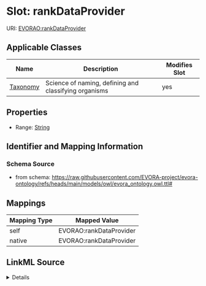 

# Slot: rankDataProvider



URI: [EVORAO:rankDataProvider](https://raw.githubusercontent.com/EVORA-project/evora-ontology/refs/heads/main/models/owl/evora_ontology.owl.ttl#rankDataProvider)



<!-- no inheritance hierarchy -->





## Applicable Classes

| Name | Description | Modifies Slot |
| --- | --- | --- |
| [Taxonomy](Taxonomy.md) | Science of naming, defining and classifying organisms |  yes  |







## Properties

* Range: [String](String.md)





## Identifier and Mapping Information







### Schema Source


* from schema: https://raw.githubusercontent.com/EVORA-project/evora-ontology/refs/heads/main/models/owl/evora_ontology.owl.ttl#




## Mappings

| Mapping Type | Mapped Value |
| ---  | ---  |
| self | EVORAO:rankDataProvider |
| native | EVORAO:rankDataProvider |




## LinkML Source

<details>
```yaml
name: rankDataProvider
from_schema: https://raw.githubusercontent.com/EVORA-project/evora-ontology/refs/heads/main/models/owl/evora_ontology.owl.ttl#
rank: 1000
alias: rankDataProvider
domain_of:
- Taxonomy
range: string

```
</details>